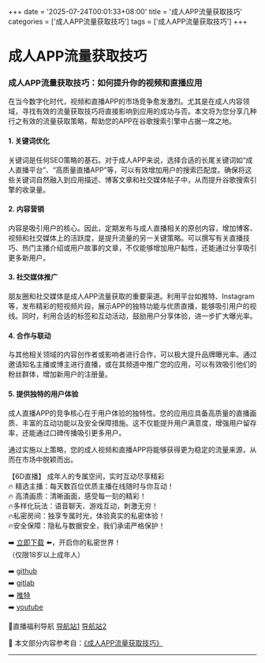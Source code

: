 +++
date = '2025-07-24T00:01:33+08:00'
title = '成人APP流量获取技巧'
categories = ['成人APP流量获取技巧']
tags = ['成人APP流量获取技巧']
+++

# 成人APP流量获取技巧

### 成人APP流量获取技巧：如何提升你的视频和直播应用

在当今数字化时代，视频和直播APP的市场竞争愈发激烈。尤其是在成人内容领域，寻找有效的流量获取技巧将直接影响到应用的成功与否。本文将为您分享几种行之有效的流量获取策略，帮助您的APP在谷歌搜索引擎中占据一席之地。

#### 1. 关键词优化

关键词是任何SEO策略的基石。对于成人APP来说，选择合适的长尾关键词如“成人直播平台”、“高质量直播APP”等，可以有效增加用户的搜索匹配度。确保将这些关键词自然融入到应用描述、博客文章和社交媒体帖子中，从而提升谷歌搜索引擎的收录量。

#### 2. 内容营销

内容是吸引用户的核心。因此，定期发布与成人直播相关的原创内容，增加博客、视频和社交媒体上的活跃度，是提升流量的另一关键策略。可以撰写有关直播技巧、热门主播介绍或用户故事的文章，不仅能够增加用户黏性，还能通过分享吸引更多新用户。

#### 3. 社交媒体推广

朋友圈和社交媒体是成人APP流量获取的重要渠道。利用平台如推特、Instagram等，发布精彩的短视频片段，展示APP的独特功能与优质直播，能够吸引用户的视线。同时，利用合适的标签和互动活动，鼓励用户分享体验，进一步扩大曝光率。

#### 4. 合作与联动

与其他相关领域的内容创作者或影响者进行合作，可以极大提升品牌曝光率。通过邀请知名主播或博主进行直播，或在其频道中推广您的应用，可以有效吸引他们的粉丝群体，增加新用户的注册量。

#### 5. 提供独特的用户体验

成人直播APP的竞争核心在于用户体验的独特性。您的应用应具备高质量的直播画质、丰富的互动功能以及安全保障措施。这不仅能提升用户满意度，增强用户留存率，还能通过口碑传播吸引更多用户。

通过实施以上策略，您的成人视频和直播APP将能够获得更为稳定的流量来源，从而在市场中脱颖而出。

【6D直播】
成年人的专属空间，实时互动尽享精彩  
🔥 精选主播：每天数百位优质主播在线随时与你互动！  
🔥 高清画质：清晰画面，感受每一刻的精彩！  
🔥多样化玩法：语音聊天、游戏互动，刺激无穷！  
🔥私密房间：独享专属时光，体验真实的私密体验！  
🔥安全保障：隐私与数据安全，我们承诺严格保护！  

➡️ [立即下载](https://down123.s3.ap-east-1.amazonaws.com/down/down.html?channelCode=blog) ⬅️，开启你的私密世界！  
（仅限18岁以上成年人）

➡️ [github](https://aldult-live.github.io/)  
➡️ [gitlab](https://seo-09598d.gitlab.io/)  
➡️ [推特](https://x.com/wegame33)  
➡️ [youtube](https://www.youtube.com/@6Dlive)  

🔞直播福利导航 [导航站1](https://webstack-86085a.gitlab.io/) [导航站2](https://onlygit123-2.github.io/)


📘 本文部分内容参考自：[《成人APP流量获取技巧》](https://github.com/wsdh25/wsdh)

---
